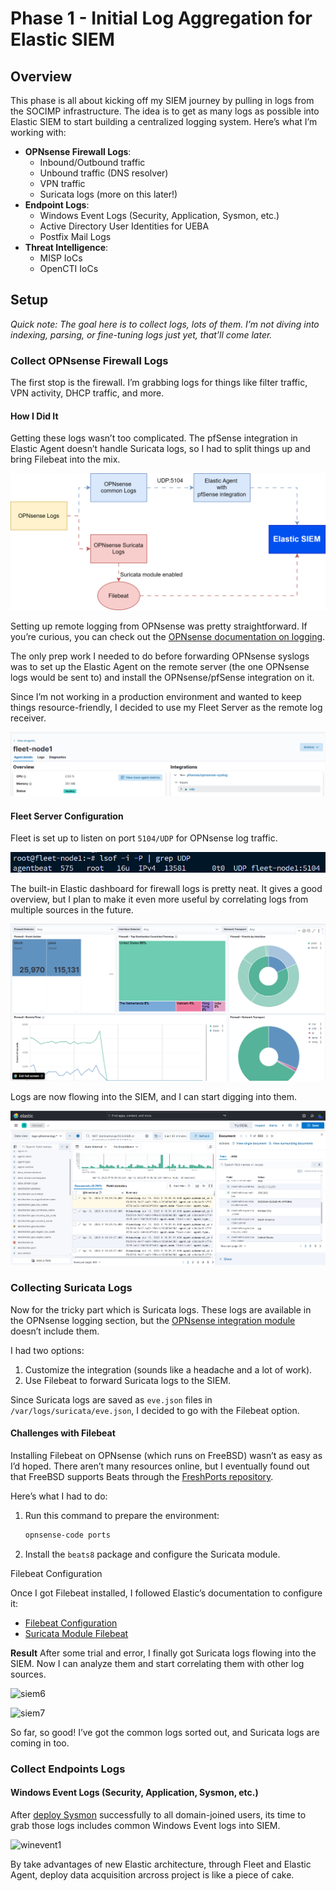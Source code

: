 # Phase 1 - Initial Log Aggregation for Elastic SIEM


## Overview
This phase is all about kicking off my SIEM journey by pulling in logs from the SOCIMP infrastructure. The idea is to get as many logs as possible into Elastic SIEM to start building a centralized logging system. Here’s what I’m working with:

- **OPNsense Firewall Logs**:
  - Inbound/Outbound traffic
  - Unbound traffic (DNS resolver)
  - VPN traffic
  - Suricata logs (more on this later!)
- **Endpoint Logs**:
  - Windows Event Logs (Security, Application, Sysmon, etc.)
  - Active Directory User Identities for UEBA
  - Postfix Mail Logs
- **Threat Intelligence**:
  - MISP IoCs
  - OpenCTI IoCs

## Setup
*Quick note: The goal here is to collect logs, lots of them. I’m not diving into indexing, parsing, or fine-tuning logs just yet, that’ll come later.*

### Collect OPNsense Firewall Logs
The first stop is the firewall. I’m grabbing logs for things like filter traffic, VPN activity, DHCP traffic, and more.

#### How I Did It
Getting these logs wasn’t too complicated. The pfSense integration in Elastic Agent doesn’t handle Suricata logs, so I had to split things up and bring Filebeat into the mix.

![Firewall Logs Dashboard](/images/elasticsiem/firewalllog.svg)

Setting up remote logging from OPNsense was pretty straightforward. If you’re curious, you can check out the [OPNsense documentation on logging](https://docs.opnsense.org/manual/settingsmenu.html#logging). 

The only prep work I needed to do before forwarding OPNsense syslogs was to set up the Elastic Agent on the remote server (the one OPNsense logs would be sent to) and install the OPNsense/pfSense integration on it.

Since I’m not working in a production environment and wanted to keep things resource-friendly, I decided to use my Fleet Server as the remote log receiver.

![Fleet Server Setup](/images/elasticsiem/firewalllog2.png)

#### Fleet Server Configuration
Fleet is set up to listen on port `5104/UDP` for OPNsense log traffic. 

![Fleet Listening Port](/images/elasticsiem/firewalllog3.png)

The built-in Elastic dashboard for firewall logs is pretty neat. It gives a good overview, but I plan to make it even more useful by correlating logs from multiple sources in the future.

![Firewall Logs Dashboard Example](/images/elasticsiem/firewalllog4.png)

Logs are now flowing into the SIEM, and I can start digging into them.

![Firewall Logs Investigation](/images/elasticsiem/firewalllog5.png)

### Collecting Suricata Logs
Now for the tricky part which is Suricata logs. These logs are available in the OPNsense logging section, but the [OPNsense integration module](https://www.elastic.co/guide/en/integrations/current/pfsense.html) doesn’t include them. 

I had two options:
1. Customize the integration (sounds like a headache and a lot of work).
2. Use Filebeat to forward Suricata logs to the SIEM.

Since Suricata logs are saved as `eve.json` files in `/var/logs/suricata/eve.json`, I decided to go with the Filebeat option. 

#### Challenges with Filebeat
Installing Filebeat on OPNsense (which runs on FreeBSD) wasn’t as easy as I’d hoped. There aren’t many resources online, but I eventually found out that FreeBSD supports Beats through the [FreshPorts repository](https://www.freshports.org/sysutils/beats8/).

Here’s what I had to do:
1. Run this command to prepare the environment:
   ```bash
   opnsense-code ports
    ```

2. Install the `beats8` package and configure the Suricata module.

Filebeat Configuration

Once I got Filebeat installed, I followed Elastic’s documentation to configure it:

- [Filebeat Configuration](https://www.elastic.co/guide/en/beats/filebeat/current/filebeat-installation-configuration.html)
- [Suricata Module Filebeat](https://www.elastic.co/guide/en/beats/filebeat/current/filebeat-module-suricata.html) 

**Result**
After some trial and error, I finally got Suricata logs flowing into the SIEM. Now I can analyze them and start correlating them with other log sources.

![siem6](/images/elasticsiem/firewalllog6.png)

![siem7](/images/elasticsiem/firewalllog7.png)

So far, so good! I’ve got the common logs sorted out, and Suricata logs are coming in too.

### Collect Endpoints Logs
#### Windows Event Logs (Security, Application, Sysmon, etc.)
After [deploy Sysmon](/deployment/active-directory/adds.md) successfully to all domain-joined users, its time to grab those logs includes common Windows Event logs into SIEM. 

![winevent1](/images/elasticsiem/winevent1.svg)

By take advantages of new Elastic architecture, through Fleet and Elastic Agent, deploy data acquisition arcross project is like a piece of cake. 

